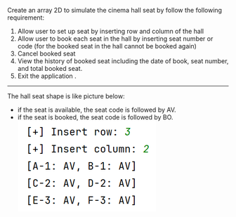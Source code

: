 Create an array 2D to simulate the cinema hall seat by follow the following requirement:
1. Allow user to set up seat by inserting row and column of the hall
2. Allow user to book each seat in the hall by inserting seat number or code (for the booked seat in the hall cannot be booked again)
3. Cancel booked seat
4. View the history of booked seat including the date of book, seat number, and total booked seat.
5. Exit the application .
--------------------------------------------
The hall seat shape is like picture below:
- if the seat is available, the seat code is followed by AV.
- if the seat is booked, the seat code is followed by BO.
  ![cinema seats](images/seats.png)
